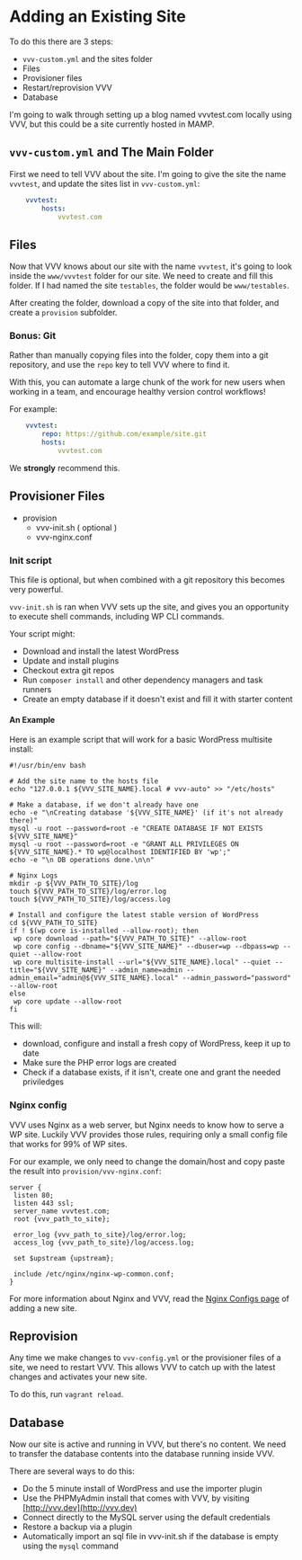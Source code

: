 # Adding an Existing Site

To do this there are 3 steps:

 - `vvv-custom.yml` and the sites folder
 - Files
 - Provisioner files
 - Restart/reprovision VVV
 - Database

I'm going to walk through setting up a blog named vvvtest.com locally using VVV, but this could be a site currently hosted in MAMP.

## `vvv-custom.yml` and The Main Folder

First we need to tell VVV about the site. I'm going to give the site the name `vvvtest`, and update the sites list in `vvv-custom.yml`:

```YAML
	vvvtest:
		hosts:
			vvvtest.com
```

## Files

Now that VVV knows about our site with the name `vvvtest`, it's going to look inside the `www/vvvtest` folder for our site. We need to create and fill this folder. If I had named the site `testables`, the folder would be `www/testables`.

After creating the folder, download a copy of the site into that folder, and create a `provision` subfolder.

### Bonus: Git

Rather than manually copying files into the folder, copy them into a git repository, and use the `repo` key to tell VVV where to find it.

With this, you can automate a large chunk of the work for new users when working in a team, and encourage healthy version control workflows!

For example:

```YAML
	vvvtest:
		repo: https://github.com/example/site.git
		hosts:
			vvvtest.com
```

We **strongly** recommend this.

## Provisioner Files

 - provision
 	- vvv-init.sh ( optional )
 	- vvv-nginx.conf

### Init script

This file is optional, but when combined with a git repository this becomes very powerful.

`vvv-init.sh` is ran when VVV sets up the site, and gives you an opportunity to execute shell commands, including WP CLI commands.

Your script might:
 - Download and install the latest WordPress
 - Update and install plugins
 - Checkout extra git repos
 - Run `composer install` and other dependency managers and task runners
 - Create an empty database if it doesn't exist and fill it with starter content

#### An Example

Here is an example script that will work for a basic WordPress multisite install:

```shell
#!/usr/bin/env bash

# Add the site name to the hosts file
echo "127.0.0.1 ${VVV_SITE_NAME}.local # vvv-auto" >> "/etc/hosts"

# Make a database, if we don't already have one
echo -e "\nCreating database '${VVV_SITE_NAME}' (if it's not already there)"
mysql -u root --password=root -e "CREATE DATABASE IF NOT EXISTS ${VVV_SITE_NAME}"
mysql -u root --password=root -e "GRANT ALL PRIVILEGES ON ${VVV_SITE_NAME}.* TO wp@localhost IDENTIFIED BY 'wp';"
echo -e "\n DB operations done.\n\n"

# Nginx Logs
mkdir -p ${VVV_PATH_TO_SITE}/log
touch ${VVV_PATH_TO_SITE}/log/error.log
touch ${VVV_PATH_TO_SITE}/log/access.log

# Install and configure the latest stable version of WordPress
cd ${VVV_PATH_TO_SITE}
if ! $(wp core is-installed --allow-root); then
 wp core download --path="${VVV_PATH_TO_SITE}" --allow-root
 wp core config --dbname="${VVV_SITE_NAME}" --dbuser=wp --dbpass=wp --quiet --allow-root
 wp core multisite-install --url="${VVV_SITE_NAME}.local" --quiet --title="${VVV_SITE_NAME}" --admin_name=admin --admin_email="admin@${VVV_SITE_NAME}.local" --admin_password="password" --allow-root
else
 wp core update --allow-root
fi
```

This will:
 - download, configure and install a fresh copy of WordPress, keep it up to date
 - Make sure the PHP error logs are created
 - Check if a database exists, if it isn't, create one and grant the needed priviledges

### Nginx config

VVV uses Nginx as a web server, but Nginx needs to know how to serve a WP site. Luckily VVV provides those rules, requiring only a small config file that works for 99% of WP sites.

For our example, we only need to change the domain/host and copy paste the result into `provision/vvv-nginx.conf`:

```nginx
server {
 listen 80;
 listen 443 ssl;
 server_name vvvtest.com;
 root {vvv_path_to_site};

 error_log {vvv_path_to_site}/log/error.log;
 access_log {vvv_path_to_site}/log/access.log;

 set $upstream {upstream};

 include /etc/nginx/nginx-wp-common.conf;
}
```

For more information about Nginx and VVV, read the [Nginx Configs page](adding-a-new-site/nginx-configs.md) of adding a new site.

## Reprovision

Any time we make changes to `vvv-config.yml` or the provisioner files of a site, we need to restart VVV. This allows VVV to catch up with the latest changes and activates your new site.

To do this, run `vagrant reload`.

## Database

Now our site is active and running in VVV, but there's no content. We need to transfer the database contents into the database running inside VVV.

There are several ways to do this:

 - Do the 5 minute install of WordPress and use the importer plugin
 - Use the PHPMyAdmin install that comes with VVV, by visiting [http://vvv.dev](http://vvv.dev)
 - Connect directly to the MySQL server using the default credentials
 - Restore a backup via a plugin
 - Automatically import an sql file in vvv-init.sh if the database is empty using the `mysql` command
 